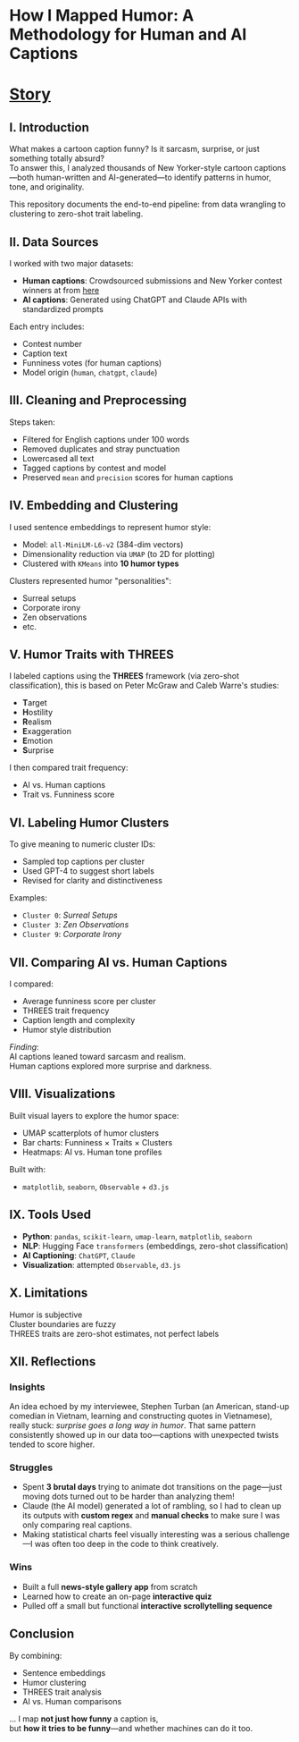 # How I Mapped Humor: A Methodology for Human and AI Captions
# [Story]('https://chilinhhovo.github.io/intro-page/')
## I. Introduction

What makes a cartoon caption funny? Is it sarcasm, surprise, or just something totally absurd?  
To answer this, I analyzed thousands of New Yorker-style cartoon captions—both human-written and AI-generated—to identify patterns in humor, tone, and originality.

This repository documents the end-to-end pipeline: from data wrangling to clustering to zero-shot trait labeling.


## II. Data Sources

I worked with two major datasets:

- **Human captions**: Crowdsourced submissions and New Yorker contest winners at from [here](https://nextml.github.io/caption-contest-data/) 
- **AI captions**: Generated using ChatGPT and Claude APIs with standardized prompts  

Each entry includes:
- Contest number  
- Caption text  
- Funniness votes (for human captions)  
- Model origin (`human`, `chatgpt`, `claude`)  

## III. Cleaning and Preprocessing

Steps taken:
- Filtered for English captions under 100 words  
- Removed duplicates and stray punctuation  
- Lowercased all text  
- Tagged captions by contest and model  
- Preserved `mean` and `precision` scores for human captions  

## IV. Embedding and Clustering

I used sentence embeddings to represent humor style:
- Model: `all-MiniLM-L6-v2` (384-dim vectors)  
- Dimensionality reduction via `UMAP` (to 2D for plotting)  
- Clustered with `KMeans` into **10 humor types**  

Clusters represented humor "personalities":
- Surreal setups  
- Corporate irony  
- Zen observations  
- etc.

## V. Humor Traits with THREES

I labeled captions using the **THREES** framework (via zero-shot classification), this is based on Peter McGraw and Caleb Warre's studies:

- **T**arget  
- **H**ostility  
- **R**ealism  
- **E**xaggeration  
- **E**motion  
- **S**urprise  

I then compared trait frequency:
- AI vs. Human captions  
- Trait vs. Funniness score  

## VI. Labeling Humor Clusters

To give meaning to numeric cluster IDs:
- Sampled top captions per cluster  
- Used GPT-4 to suggest short labels  
- Revised for clarity and distinctiveness  

Examples:
- `Cluster 0`: _Surreal Setups_  
- `Cluster 3`: _Zen Observations_  
- `Cluster 9`: _Corporate Irony_  

## VII. Comparing AI vs. Human Captions

I compared:
- Average funniness score per cluster  
- THREES trait frequency  
- Caption length and complexity  
- Humor style distribution  

 _Finding_:  
AI captions leaned toward sarcasm and realism.  
Human captions explored more surprise and darkness.

## VIII. Visualizations

Built visual layers to explore the humor space:
- UMAP scatterplots of humor clusters  
- Bar charts: Funniness × Traits × Clusters  
- Heatmaps: AI vs. Human tone profiles  

Built with:
- `matplotlib`, `seaborn`, `Observable` + `d3.js`  

## IX. Tools Used

- **Python**: `pandas`, `scikit-learn`, `umap-learn`, `matplotlib`, `seaborn`  
- **NLP**: Hugging Face `transformers` (embeddings, zero-shot classification)  
- **AI Captioning**: `ChatGPT`, `Claude`  
- **Visualization**: attempted `Observable`, `d3.js`  

## X. Limitations

Humor is subjective  
Cluster boundaries are fuzzy  
THREES traits are zero-shot estimates, not perfect labels  

## XII. Reflections

### Insights
An idea echoed by my interviewee, Stephen Turban (an American, stand-up comedian in Vietnam, learning and constructing quotes in Vietnamese), really stuck: _surprise goes a long way in humor_. That same pattern consistently showed up in our data too—captions with unexpected twists tended to score higher.

### Struggles
- Spent **3 brutal days** trying to animate dot transitions on the page—just moving dots turned out to be harder than analyzing them!
- Claude (the AI model) generated a lot of rambling, so I had to clean up its outputs with **custom regex** and **manual checks** to make sure I was only comparing real captions.
- Making statistical charts feel visually interesting was a serious challenge—I was often too deep in the code to think creatively.

### Wins
- Built a full **news-style gallery app** from scratch  
- Learned how to create an on-page **interactive quiz**  
- Pulled off a small but functional **interactive scrollytelling sequence**

## Conclusion

By combining:
- Sentence embeddings  
- Humor clustering  
- THREES trait analysis  
- AI vs. Human comparisons  

... I map **not just how funny** a caption is,  
but **how it tries to be funny**—and whether machines can do it too.

